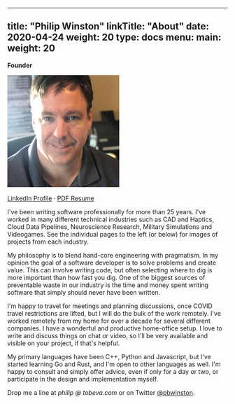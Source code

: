 
---
title: "Philip Winston"
linkTitle: "About"
date: 2020-04-24
weight: 20
type: docs
menu:
  main:
    weight: 20
---

**Founder**

![Headshot](headshot.jpg)

[LinkedIn Profile](http://linkedin.com/in/pwinston) &middot; [PDF Resume](/philip_winston_resume.pdf)

I've been writing software professionally for more than 25 years. I've worked in
many different technical industries such as CAD and Haptics, Cloud Data Pipelines,
Neuroscience Research, Military Simulations and Videogames. See the individual
pages to the left (or below) for images of projects from each industry.

My philosophy is to blend hand-core engineering with pragmatism. In my opinion
the goal of a software developer is to solve problems and create value. This can
involve writing code, but often selecting where to dig is more important than
how fast you dig. One of the biggest sources of preventable waste in our
industry is the time and money spent writing software that simply should never
have been written.

I'm happy to travel for meetings and planning discussions, once COVID travel
restrictions are lifted, but I will do the bulk of the work remotely. I've
worked remotely from my home for over a decade for several different companies.
I have a wonderful and productive home-office setup. I love to write and discuss
things on chat or video, so I'll be very available and visible on your project,
if that's helpful.

My primary languages have been C++, Python and Javascript, but I've started
learning Go and Rust, and I'm open to other languages as well. I'm happy to
consult and simply offer advice, even if only for a day or two, or participate
in the design and implementation myself.

Drop me a line at *philip @ tobeva.com* or on Twitter
[@pbwinston](https://twitter.com/pbwinston).
